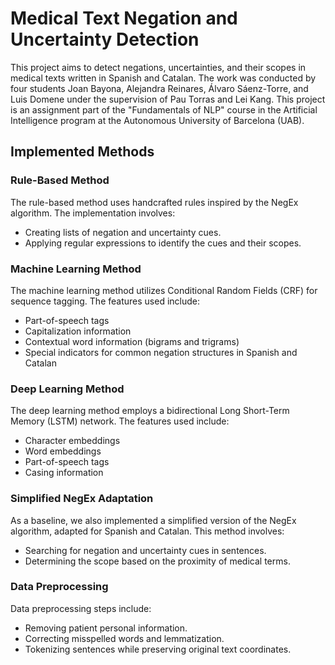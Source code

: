 # Medical Text Negation and Uncertainty Detection
This project aims to detect negations, uncertainties, and their scopes in medical texts written in Spanish and Catalan. The work was conducted by four students Joan Bayona, Alejandra Reinares, Álvaro Sáenz-Torre, and Luis Domene under the supervision of Pau Torras and Lei Kang. This project is an assignment part of the "Fundamentals of NLP" course in the Artificial Intelligence program at the Autonomous University of Barcelona (UAB).

## Implemented Methods
### Rule-Based Method
The rule-based method uses handcrafted rules inspired by the NegEx algorithm. The implementation involves:
* Creating lists of negation and uncertainty cues.
* Applying regular expressions to identify the cues and their scopes.

### Machine Learning Method
The machine learning method utilizes Conditional Random Fields (CRF) for sequence tagging. The features used include:
* Part-of-speech tags
* Capitalization information
* Contextual word information (bigrams and trigrams)
* Special indicators for common negation structures in Spanish and Catalan

### Deep Learning Method
The deep learning method employs a bidirectional Long Short-Term Memory (LSTM) network. The features used include:
* Character embeddings
* Word embeddings
* Part-of-speech tags
* Casing information

### Simplified NegEx Adaptation
As a baseline, we also implemented a simplified version of the NegEx algorithm, adapted for Spanish and Catalan. This method involves:

* Searching for negation and uncertainty cues in sentences.
* Determining the scope based on the proximity of medical terms.

### Data Preprocessing
Data preprocessing steps include:
* Removing patient personal information.
* Correcting misspelled words and lemmatization.
* Tokenizing sentences while preserving original text coordinates.

